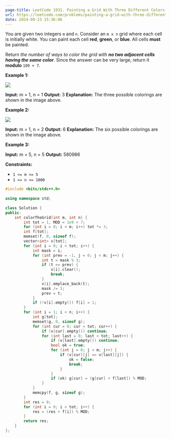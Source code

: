 ```yaml
---
page-title: LeetCode 1931. Painting a Grid With Three Different Colors
url: https://leetcode.com/problems/painting-a-grid-with-three-different-colors/description/
date: 2024-09-23 15:36:06
---
```

You are given two integers `m` and `n`. Consider an `m x n` grid where each cell is initially white. You can paint each cell **red**, **green**, or **blue**. All cells **must** be painted.

Return *the number of ways to color the grid with **no two adjacent cells having the same color***. Since the answer can be very large, return it **modulo** `109 + 7`.

**Example 1:**

![](https://assets.leetcode.com/uploads/2021/06/22/colorthegrid.png)

**Input:** m = 1, n = 1
**Output:** 3
**Explanation:** The three possible colorings are shown in the image above.

**Example 2:**

![](https://assets.leetcode.com/uploads/2021/06/22/copy-of-colorthegrid.png)

**Input:** m = 1, n = 2
**Output:** 6
**Explanation:** The six possible colorings are shown in the image above.

**Example 3:**

**Input:** m = 5, n = 5
**Output:** 580986

**Constraints:**

-   `1 <= m <= 5`
-   `1 <= n <= 1000`


```cpp
#include <bits/stdc++.h>  
  
using namespace std;  
  
class Solution {  
public:  
    int colorTheGrid(int m, int n) {  
        int tot = 1, MOD = 1e9 + 7;  
        for (int i = 0; i < m; i++) tot *= 3;  
        int f[tot];  
        memset(f, 0, sizeof f);  
        vector<int> v[tot];  
        for (int i = 0; i < tot; i++) {  
            int mask = i;  
            for (int prev = -1, j = 0; j < m; j++) {  
                int t = mask % 3;  
                if (t == prev) {  
                    v[i].clear();  
                    break;  
                }  
                v[i].emplace_back(t);  
                mask /= 3;  
                prev = t;  
            }  
            if (!v[i].empty()) f[i] = 1;  
        }  
        for (int i = 1; i < n; i++) {  
            int g[tot];  
            memset(g, 0, sizeof g);  
            for (int cur = 0; cur < tot; cur++) {  
                if (v[cur].empty()) continue;  
                for (int last = 0; last < tot; last++) {  
                    if (v[last].empty()) continue;  
                    bool ok = true;  
                    for (int j = 0; j < m; j++) {  
                        if (v[cur][j] == v[last][j]) {  
                            ok = false;  
                            break;  
                        }  
                    }  
                    if (ok) g[cur] = (g[cur] + f[last]) % MOD;  
                }  
            }  
            memcpy(f, g, sizeof g);  
        }  
        int res = 0;  
        for (int i = 0; i < tot; i++) {  
            res = (res + f[i]) % MOD;  
        }  
        return res;  
    }  
};
```
